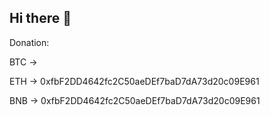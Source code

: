 ## Hi there 👋

<!--

**Here are some ideas to get you started:**

🙋‍♀️ A short introduction - what is your organization all about?
🌈 Contribution guidelines - how can the community get involved?
👩‍💻 Useful resources - where can the community find your docs? Is there anything else the community should know?
🍿 Fun facts - what does your team eat for breakfast?
🧙 Remember, you can do mighty things with the power of [Markdown](https://docs.github.com/github/writing-on-github/getting-started-with-writing-and-formatting-on-github/basic-writing-and-formatting-syntax)
-->

Donation: 

BTC -> 

ETH -> 0xfbF2DD4642fc2C50aeDEf7baD7dA73d20c09E961

BNB -> 0xfbF2DD4642fc2C50aeDEf7baD7dA73d20c09E961
